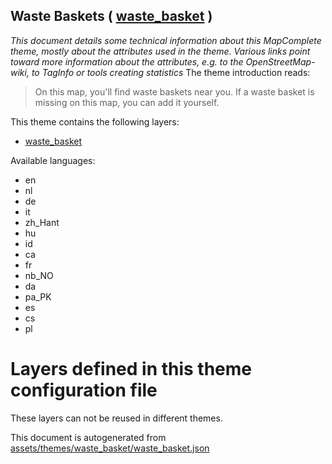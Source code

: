 [//]: # (WARNING: this file is automatically generated. Please find the sources at the bottom and edit those sources)

## Waste Baskets ( [waste_basket](https://mapcomplete.org/waste_basket) )
_This document details some technical information about this MapComplete theme, mostly about the attributes used in the theme. Various links point toward more information about the attributes, e.g. to the OpenStreetMap-wiki, to TagInfo or tools creating statistics_
The theme introduction reads:

> On this map, you'll find waste baskets near you. If a waste basket is missing on this map, you can add it yourself.

This theme contains the following layers:

 - [waste_basket](../Layers/waste_basket.md)

Available languages:

 - en
 - nl
 - de
 - it
 - zh_Hant
 - hu
 - id
 - ca
 - fr
 - nb_NO
 - da
 - pa_PK
 - es
 - cs
 - pl

# Layers defined in this theme configuration file
These layers can not be reused in different themes.


This document is autogenerated from [assets/themes/waste_basket/waste_basket.json](https://github.com/pietervdvn/MapComplete/blob/develop/assets/themes/waste_basket/waste_basket.json)
